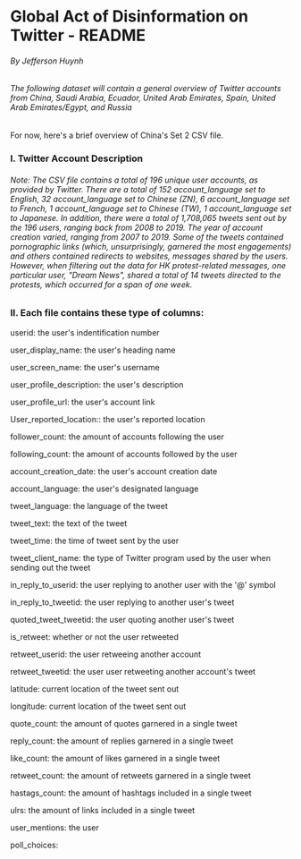 #  Global Act of Disinformation on Twitter - README
###### By Jefferson Huynh

###### The following dataset will contain a general overview of Twitter accounts from China, Saudi Arabia, Ecuador, United Arab Emirates, Spain, United Arab Emirates/Egypt, and Russia

For now, here's a brief overview of China's Set 2 CSV file.


### I. Twitter Account  Description

###### Note: The CSV file contains a total of 196 unique user accounts, as provided by Twitter. There are a total of 152 account_language set to English, 32 account_language set to Chinese (ZN), 6 account_language set to French, 1 account_language set to Chinese (TW), 1 account_language set to Japanese. In addition, there were a total of  1,708,065 tweets sent out by the 196 users, ranging back from 2008 to 2019. The year of account creation varied, ranging from 2007 to 2019. Some of the tweets contained pornographic links (which, unsurprisingly, garnered the most engagements) and others contained redirects to websites, messages shared by the users. However, when filtering out the data for HK protest-related messages, one particular user, "Dream News", shared a total of 14 tweets directed to the protests, which occurred for a span of one week. 



### II. Each file contains these type of columns:
userid: the user's indentification number

user_display_name: the user's heading name

user_screen_name: the user's username

user_profile_description: the user's description

user_profile_url: the user's account link

User_reported_location:: the user's reported location

follower_count: the amount of accounts following the user

following_count: the amount of accounts followed by the user

account_creation_date: the user's account creation date

account_language: the user's designated language

tweet_language: the language of the tweet

tweet_text: the text of the tweet

tweet_time: the time of tweet sent by the user

tweet_client_name: the type of Twitter program used by the user when sending out the tweet

in_reply_to_userid: the user replying to another user with the '@' symbol

in_reply_to_tweetid: the user replying to another user's tweet

quoted_tweet_tweetid: the user quoting another user's tweet

is_retweet: whether or not the user retweeted

retweet_userid: the user retweeing another account

retweet_tweetid: the user user retweeting another account's tweet

latitude: current location of the tweet sent out

longitude: current location of the tweet sent out

quote_count: the amount of quotes garnered in a single tweet

reply_count: the amount of replies garnered in a single tweet

like_count: the amount of likes garnered in a single tweet

retweet_count: the amount of retweets garnered in a single tweet

hastags_count: the amount of hashtags included in a single tweet

ulrs: the amount of links included in a single tweet

user_mentions: the user 

poll_choices:

